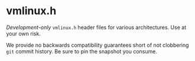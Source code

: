 vmlinux.h
=========

*Development-only* `vmlinux.h` header files for various architectures.
Use at your own risk.

We provide no backwards compatibility guarantees short of not clobbering
`git` commit history. Be sure to pin the snapshot you consume.
